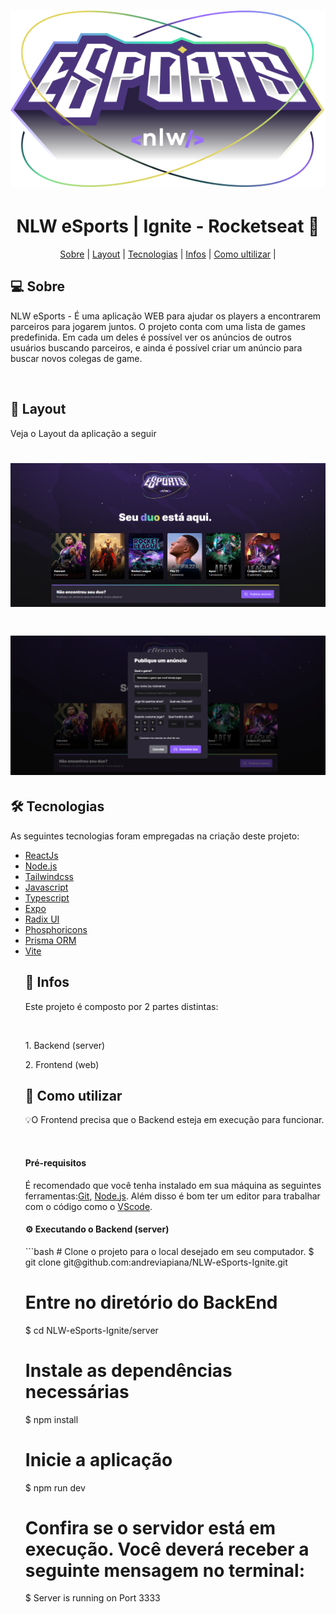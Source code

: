 <h1 align="center">
<img  src="./github/Logo.svg" alt="" />
</h1>
<h1 align="center">NLW eSports | Ignite - Rocketseat 🚀</h1>

<p align="center">
<a href="#Sobre">Sobre</a> |
<a href="#Layout">Layout</a> |
<a href="#Tecnologias">Tecnologias</a> |
<a href="#Infos">Infos</a> |
<a href="#ultilizar">Como ultilizar</a> |
</p>

<h2>💻 Sobre</h2>
<p>NLW eSports - É uma aplicação WEB para ajudar os players a encontrarem parceiros para jogarem juntos. O projeto conta com uma lista de games predefinida. Em cada um deles é possível ver os anúncios de outros usuários buscando parceiros, e ainda é possível criar um anúncio para buscar novos colegas de game.</p>
<br>

<h2>🎨 Layout</h2>
<p>Veja o Layout da aplicação a seguir</p>

<h1 align="center">
<img  src="./github/image-1.png" alt="" />
</h1>
<h1 align="center">
<img  src="./github/image-2.png" alt="" />
</h1>

<h2>🛠 Tecnologias</h2>
<p>As seguintes tecnologias foram empregadas na criação deste projeto:</p>
<ul>
<li>
<a href="#Sobre">ReactJs</a> 
</li>
<li>
<a href="#Layout">Node.js</a> 
</li>
<li>
<a href="#Tecnologias">Tailwindcss</a> 
</li>
<li>
<a href="#Infos">Javascript</a> 
</li>
<li>
<a href="#ultilizar">Typescript</a>
</li>
<li>
<a href="#Sobre">Expo</a> 
</li>
<li>
<a href="#Layout">Radix UI</a> 
</li>
<li>
<a href="#Tecnologias">Phosphoricons</a> 
</li>
<li>
<a href="#Layout">Prisma ORM</a> 
</li>
<li>
<a href="#Tecnologias">Vite</a> 
</li>

<h2>🚀 Infos</h2>
<p>Este projeto é composto por 2 partes distintas:</p>
<br>
<p>1. Backend (server)</p>
<p>2. Frontend (web)</p>

<h2>🚀 Como utilizar</h2>
<p>💡O Frontend precisa que o Backend esteja em execução para funcionar.</p>
<br>
<h4>Pré-requisitos</h4>
<p>É recomendado que você tenha instalado em sua máquina as seguintes ferramentas:<a href="">Git</a>, <a href="">Node.js</a>. Além disso é bom ter um editor para trabalhar com o código como o <a href="">VScode</a>.</p>
<h4>⚙️ Executando o Backend (server)</h4>
```bash
# Clone o projeto para o local desejado em seu computador.
$ git clone git@github.com:andreviapiana/NLW-eSports-Ignite.git

# Entre no diretório do BackEnd
$ cd NLW-eSports-Ignite/server

# Instale as dependências necessárias
$ npm install

# Inicie a aplicação
$ npm run dev

# Confira se o servidor está em execução. Você deverá receber a seguinte mensagem no terminal:
$ Server is running on Port 3333